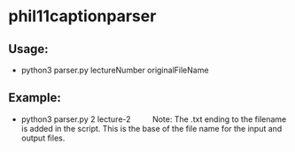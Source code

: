 # phil11captionparser

## Usage:

* python3 parser.py lectureNumber originalFileName

## Example:

* python3 parser.py 2 lecture-2
&nbsp;&nbsp;&nbsp;&nbsp;&nbsp;&nbsp;&nbsp;&nbsp; Note: The .txt ending to the filename is added in the script. This is the base of the file name for the input and  output files. 
